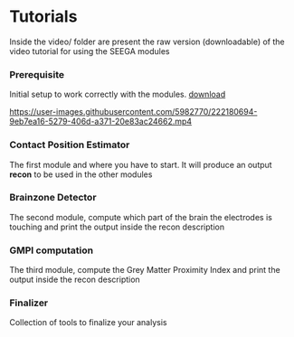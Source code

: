# Tutorials
Inside the video/ folder are present the raw version (downloadable) of the video tutorial for using the SEEGA modules

### Prerequisite

Initial setup to work correctly with the modules. [download](https://github.com/mnarizzano/SEEGA/blob/master/docs/tutorials/video/cpe.mp4)


https://user-images.githubusercontent.com/5982770/222180694-9eb7ea16-5279-406d-a371-20e83ac24662.mp4




### Contact Position Estimator
The first module and where you have to start. It will produce an output **recon** to be used in the other modules

### Brainzone Detector
The second module, compute which part of the brain the electrodes is touching and print the output inside the recon description

### GMPI computation
The third module, compute the Grey Matter Proximity Index and print the output inside the recon description

### Finalizer
Collection of tools to finalize your analysis
